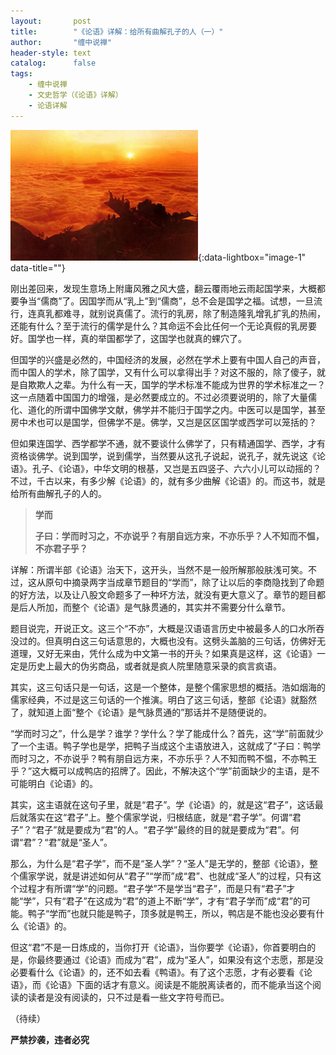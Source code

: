 ```yaml
---
layout:       post
title:        "《论语》详解：给所有曲解孔子的人（一）"
author:       "缠中说禅"
header-style: text
catalog:      false
tags:
    - 缠中说禅
    - 文史哲学（《论语》详解）
    - 论语详解
---
```


[![](/img/czsc/20061013-0337.jpg)](/img/czsc/20061013-0337.jpg){:data-lightbox="image-1" data-title=""}



刚出差回来，发现生意场上附庸风雅之风大盛，翻云覆雨地云雨起国学来，大概都要争当“儒商”了。因国学而从“乳上”到“儒商”，总不会是国学之福。试想，一旦流行，连真乳都难寻，就别说真儒了。流行的乳房，除了制造隆乳增乳扩乳的热闹，还能有什么？至于流行的儒学是什么？其命运不会比任何一个无论真假的乳房要好。国学也一样，真的举国都学了，这国学也就真的蜾穴了。



但国学的兴盛是必然的，中国经济的发展，必然在学术上要有中国人自己的声音，而中国人的学术，除了国学，又有什么可以拿得出手？对这不服的，除了傻子，就是自欺欺人之辈。为什么有一天，国学的学术标准不能成为世界的学术标准之一？这一点随着中国国力的增强，是必然要成立的。不过必须要说明的，除了大量儒化、道化的所谓中国佛学文献，佛学并不能归于国学之内。中医可以是国学，甚至房中术也可以是国学，但佛学不是。佛学，又岂是区区国学或西学可以笼括的？



但如果连国学、西学都学不通，就不要谈什么佛学了，只有精通国学、西学，才有资格谈佛学。说到国学，说到儒学，当然要从这孔子说起，说孔子，就先说这《论语》。孔子、《论语》，中华文明的根基，又岂是五四竖子、六六小儿可以动摇的？不过，千古以来，有多少解《论语》的，就有多少曲解《论语》的。而这书，就是给所有曲解孔子的人的。



> **学而**
>
> 
>
> **子曰：学而时习之，不亦说乎？有朋自远方来，不亦乐乎？人不知而不愠，不亦君子乎？**



详解：所谓半部《论语》治天下，这开头，当然不是一般所解那般肤浅可笑。不过，这从原句中摘录两字当成章节题目的“学而”，除了让以后的李商隐找到了命题的好方法，以及让八股文命题多了一种坏方法，就没有更大意义了。章节的题目都是后人所加，而整个《论语》是气脉贯通的，其实并不需要分什么章节。



题目说完，开说正文。这三个“不亦”，大概是汉语语言历史中被最多人的口水所吞没过的。但真明白这三句话意思的，大概也没有。这劈头盖脑的三句话，仿佛好无道理，又好无来由，凭什么成为中文第一书的开头？如果真是这样，这《论语》一定是历史上最大的伪劣商品，或者就是疯人院里随意采录的疯言疯语。



其实，这三句话只是一句话，这是一个整体，是整个儒家思想的概括。浩如烟海的儒家经典，不过是这三句话的一个推演。明白了这三句话，整部《论语》就豁然了，就知道上面“整个《论语》是气脉贯通的”那话并不是随便说的。



“学而时习之”，什么是学？谁学？学什么？学了能成什么？首先，这“学”前面就少了一个主语。鸭子学也是学，把鸭子当成这个主语放进入，这就成了“子曰：鸭学而时习之，不亦说乎？鸭有朋自远方来，不亦乐乎？人不知而鸭不愠，不亦鸭王乎？”这大概可以成鸭店的招牌了。因此，不解决这个“学”前面缺少的主语，是不可能明白《论语》的。



其实，这主语就在这句子里，就是“君子”。学《论语》的，就是这“君子”，这话最后就落实在这“君子”上。整个儒家学说，归根结底，就是“君子学”。何谓“君子”？“君子”就是要成为“君”的人。“君子学”最终的目的就是要成为“君”。何谓“君”？“君”就是“圣人”。



那么，为什么是“君子学”，而不是“圣人学”？“圣人”是无学的，整部《论语》，整个儒家学说，就是讲述如何从“君子”“学而”成“君”、也就成“圣人”的过程，只有这个过程才有所谓“学”的问题。“君子学”不是学当“君子”，而是只有“君子”才能“学”，只有“君子”在这成为“君”的道上不断“学”，才有“君子学而”成“君”的可能。鸭子“学而”也就只能是鸭子，顶多就是鸭王，所以，鸭店是不能也没必要有什么《论语》的。



但这“君”不是一日炼成的，当你打开《论语》，当你要学《论语》，你首要明白的是，你最终要通过《论语》而成为“君”，成为“圣人”，如果没有这个志愿，那是没必要看什么《论语》的，还不如去看《鸭语》。有了这个志愿，才有必要看《论语》，而《论语》下面的话才有意义。阅读是不能脱离读者的，而不能承当这个阅读的读者是没有阅读的，只不过是看一些文字符号而已。



（待续）



**严禁抄袭，违者必究**

